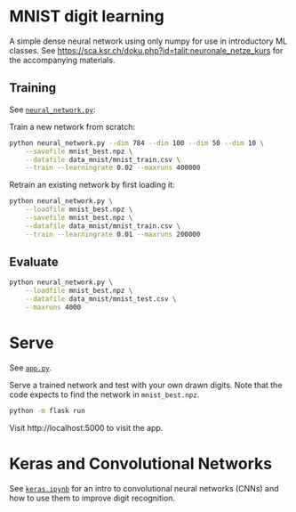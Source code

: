 # MNIST digit learning

A simple dense neural network using only numpy for use in introductory ML classes.
See https://sca.ksr.ch/doku.php?id=talit:neuronale_netze_kurs for the accompanying materials.

## Training
See [`neural_network.py`](neural_network.py): 

Train a new network from scratch:

```bash
python neural_network.py --dim 784 --dim 100 --dim 50 --dim 10 \
    --savefile mnist_best.npz \
    --datafile data_mnist/mnist_train.csv \
    --train --learningrate 0.02 --maxruns 400000
```

Retrain an existing network by first loading it:

```bash
python neural_network.py \
    --loadfile mnist_best.npz \
    --savefile mnist_best.npz \
    --datafile data_mnist/mnist_train.csv \
    --train --learningrate 0.01 --maxruns 200000
```

## Evaluate
```bash
python neural_network.py \
    --loadfile mnist_best.npz \
    --datafile data_mnist/mnist_test.csv \
    --maxruns 4000
```

# Serve
See [`app.py`](app.py).

Serve a trained network and test with your own drawn digits. Note that the code expects to find the network in `mnist_best.npz`.

```bash
python -m flask run
```

Visit http://localhost:5000 to visit the app.

# Keras and Convolutional Networks

See [`keras.ipynb`](keras.ipynb) for an intro to convolutional neural networks (CNNs) and how to use them to improve digit recognition. 
